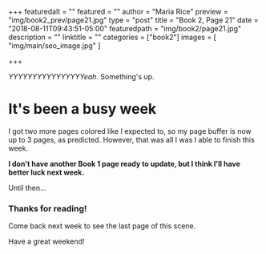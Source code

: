 +++
featuredalt = ""
featured = ""
author = "Maria Rice"
preview = "img/book2_prev/page21.jpg"
type = "post"
title = "Book 2, Page 21"
date = "2018-08-11T09:43:51-05:00"
featuredpath = "img/book2/page21.jpg"
description = ""
linktitle = ""
categories = ["book2"]
images = [ "img/main/seo_image.jpg" ]

+++

_YYYYYYYYYYYYYYYYeah._ Something's up.

# It's been a busy week

I got two more pages colored like I expected to, so my page 
buffer is now up to 3 pages, as predicted. However, that 
was all I was I able to finish this week. 

**I don't have another Book 1 page ready to update, but I 
think I'll have better luck next week.**  

Until then...

### Thanks for reading! 
Come back next week to see the last 
page of this scene.

Have a great weekend!

